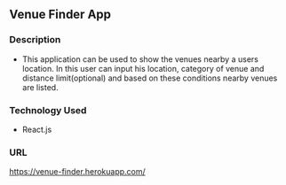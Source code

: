 ## Venue Finder App

### Description
* This application can be used to show the venues nearby a users location. In this user can input his location, category of venue and distance limit(optional) and based on these conditions nearby venues are listed.

### Technology Used
* React.js

### URL
https://venue-finder.herokuapp.com/
